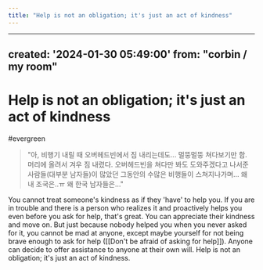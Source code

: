 ```yaml
---
title: "Help is not an obligation; it's just an act of kindness"
---
```


---
created: '2024-01-30 05:49:00'
from: "corbin / my room"
---

# Help is not an obligation; it's just an act of kindness
#evergreen

> "아, 비행기 내릴 때 오버헤드빈에서 짐 내리는데도... 멀뚱멀뚱 쳐다보기만 함. 머리에 올려서 겨우 짐 내렸다. 오버헤드빈을 쳐다만 봐도 도와주겠다고 나서준 사람들(대부분 남자들)이 많았던 그동안의 수많은 비행들이 스쳐지나가며... 왜 내 조국은..ㅠ 왜 한국 남자들은..."

You cannot treat someone's kindness as if they 'have' to help you. If you are in trouble and there is a person who realizes it and proactively helps you even before you ask for help, that's great. You can appreciate their kindness and move on. But just because nobody helped you when you never asked for it, you cannot be mad at anyone, except maybe yourself for not being brave enough to ask for help ([[Don't be afraid of asking for help]]). Anyone can decide to offer assistance to anyone at their own will. Help is not an obligation; it's just an act of kindness.
